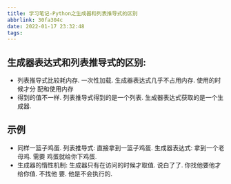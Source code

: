 ```yaml
---
title: 学习笔记-Python之生成器和列表推导式的区别
abbrlink: 30fa304c
date: 2022-01-17 23:32:48
tags:
---
```


## 生成器表达式和列表推导式的区别:
- 列表推导式比较耗内存. 一次性加载. 生成器表达式几乎不占用内存. 使用的时候才分
配和使用内存
- 得到的值不一样. 列表推导式得到的是一个列表. 生成器表达式获取的是一个生成器.
## 示例
- 同样一篮子鸡蛋. 列表推导式: 直接拿到一篮子鸡蛋. 生成器表达式: 拿到⼀个老母鸡. 需要
  鸡蛋就给你下鸡蛋.
- 生成器的惰性机制: 生成器只有在访问的时候才取值. 说白了了. 你找他要他才给你值. 不找他
  要. 他是不会执行的.

